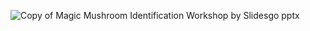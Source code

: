 ![Copy of Magic Mushroom Identification Workshop by Slidesgo pptx](https://github.com/user-attachments/assets/8312942a-5eff-4adf-8402-ee31158d5cff)
